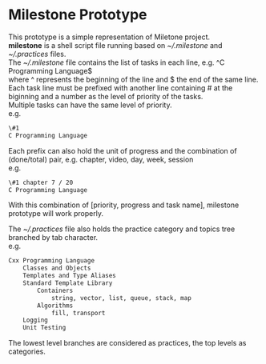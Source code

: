 # Milestone Prototype

This prototype is a simple representation of Miletone project.  
**milestone** is a shell script file running based on _~/.milestone_ and _~/.practices_ files.  
The _~/.milestone_ file contains the list of tasks in each line, e.g. ^C Programming Language$  
where ^ represents the beginning of the line and $ the end of the same line.  
Each task line must be prefixed with another line containing # at the biginning and a number as the level of priority of the tasks.  
Multiple tasks can have the same level of priority.  
e.g.  
```txt
\#1
C Programming Language
```

Each prefix can also hold the unit of progress and the combination of (done/total) pair, e.g. chapter, video, day, week, session  
e.g.  
```txt
\#1 chapter 7 / 20
C Programming Language
```

With this combination of [priority, progress and task name], milestone prototype will work properly.

The _~/.practices_ file also holds the practice category and topics tree branched by tab character.  
e.g.  
```txt
Cxx Programming Language
	Classes and Objects
	Templates and Type Aliases
	Standard Template Library
		Containers
			string, vector, list, queue, stack, map
		Algorithms
			fill, transport
	Logging
	Unit Testing
```

The lowest level branches are considered as practices, the top levels as categories.
